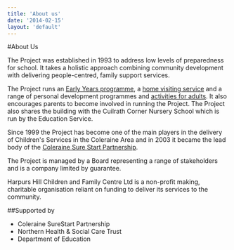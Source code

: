 ```yaml
---
title: 'About us'
date: '2014-02-15'
layout: 'default'
---
```

#About Us

The Project was established in 1993 to address low levels of preparedness for school.
It takes a holistic approach combining community development with delivering 
people-centred, family support services.  

The Project runs an [Early Years programme]({{urls.base_path}}childcare), a [home visiting service]({{urls.base_path}}families) and a range of personal development programmes and [activities for adults]({{urls.base_path}}groups).  It also encourages parents to become involved in running the Project.  The Project also shares the building with the Cuilrath Corner Nursery School which is run by the Education Service.  

Since 1999 the Project has become one of the main players in the delivery of Children's Services in the Coleraine Area and in 2003 it became the lead body of the [Coleraine Sure Start Partnership](http://www.colerainesurestart.org.uk).  

The Project is managed by a Board representing a range of stakeholders and is a company limited by guarantee.  

<div class="undertext">
<p>
Harpurs Hill Children and Family Centre Ltd is a non-profit making, charitable organisation reliant on funding to deliver its services to the community.
</p>

</div>
##Supported by

- Coleraine SureStart Partnership 
- Northern Health & Social Care Trust
- Department of Education
